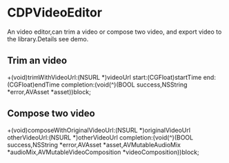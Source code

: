 # CDPVideoEditor
An video editor,can trim a video or compose two video, and export video to the library.Details see demo.

## Trim an video
+(void)trimWithVideoUrl:(NSURL *)videoUrl start:(CGFloat)startTime end:(CGFloat)endTime completion:(void(^)(BOOL success,NSString *error,AVAsset *asset))block;

## Compose two video
+(void)composeWithOriginalVideoUrl:(NSURL *)originalVideoUrl otherVideoUrl:(NSURL *)otherVideoUrl completion:(void(^)(BOOL success,NSString *error,AVAsset *asset,AVMutableAudioMix *audioMix,AVMutableVideoComposition *videoComposition))block;

